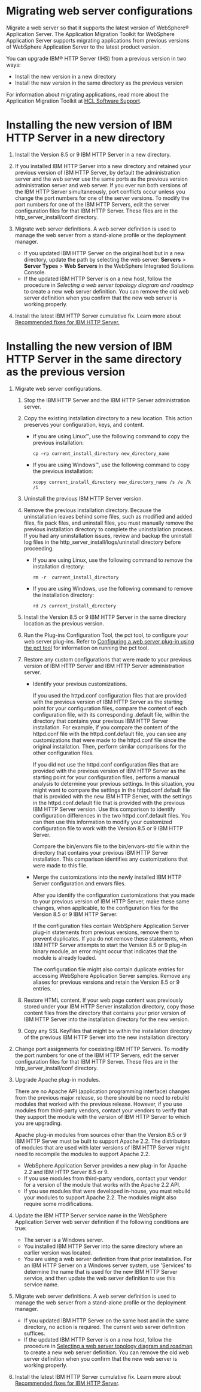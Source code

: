 # Migrating web server configurations

Migrate a web server so that it supports the latest version of WebSphere® Application Server. The Application Migration Toolkit for WebSphere Application Server supports migrating applications from previous versions of WebSphere Application Server to the latest product version.

You can upgrade IBM® HTTP Server (IHS) from a previous version in two ways:

-   Install the new version in a new directory
-   Install the new version in the same directory as the previous version

For information about migrating applications, read more about the Application Migration Toolkit at [HCL Software Support](https://support.hcltechsw.com/csm).


# Installing the new version of IBM HTTP Server in a new directory

1.  Install the Version 8.5 or 9 IBM HTTP Server in a new directory.

2.  If you installed IBM HTTP Server into a new directory and retained your previous version of IBM HTTP Server, by default the administration server and the web server use the same ports as the previous version administration server and web server. If you ever run both versions of the IBM HTTP Server simultaneously, port conflicts occur unless you change the port numbers for one of the server versions. To modify the port numbers for one of the IBM HTTP Servers, edit the server configuration files for that IBM HTTP Server. These files are in the http\_server\_install/conf directory.

3.  Migrate web server definitions. A web server definition is used to manage the web server from a stand-alone profile or the deployment manager.

    -   If you updated IBM HTTP Server on the original host but in a new directory, update the path by selecting the web server: **Servers** \> **Server Types** \> **Web Servers** in the WebSphere Integrated Solutions Console.
    -   If the updated IBM HTTP Server is on a new host, follow the procedure in *Selecting a web server topology diagram and roadmap* to create a new web server definition. You can remove the old web server definition when you confirm that the new web server is working properly.

4.  Install the latest IBM HTTP Server cumulative fix. Learn more about [Recommended fixes for IBM HTTP Server.](https://support.hcltechsw.com/csm)


# Installing the new version of IBM HTTP Server in the same directory as the previous version

1.  Migrate web server configurations.

    1.  Stop the IBM HTTP Server and the IBM HTTP Server administration server.

    2.  Copy the existing installation directory to a new location. This action preserves your configuration, keys, and content.

        -   If you are using Linux™, use the following command to copy the previous installation:

            ```
            cp –rp current_install_directory new_directory_name
            ```

        -   If you are using Windows™, use the following command to copy the previous installation:

            ```
            xcopy current_install_directory new_directory_name /s /e /k /i 
            ```

    3.  Uninstall the previous IBM HTTP Server version.

    4.  Remove the previous installation directory. Because the uninstallation leaves behind some files, such as modified and added files, fix pack files, and uninstall files, you must manually remove the previous installation directory to complete the uninstallation process. If you had any uninstallation issues, review and backup the uninstall log files in the http\_server\_install/logs/uninstall directory before proceeding.

        -   If you are using Linux, use the following command to remove the installation directory:

            ```
            rm -r  current_install_directory  
            ```

        -   If you are using Windows, use the following command to remove the installation directory:

            ```
            rd /s current_install_directory
            ```

    5.  Install the Version 8.5 or 9 IBM HTTP Server in the same directory location as the previous version.

    6.  Run the Plug-ins Configuration Tool, the pct tool, to configure your web server plug-ins. Refer to [Configuring a web server plug-in using the pct tool](http://www-01.ibm.com/support/knowledgecenter/SSAW57_8.5.5/com.ibm.websphere.nd.doc/ae/tins_pctcl_using.html) for information on running the pct tool.

    7.  Restore any custom configurations that were made to your previous version of IBM HTTP Server and IBM HTTP Server administration server.

        -   Identify your previous customizations.

            If you used the httpd.conf configuration files that are provided with the previous version of IBM HTTP Server as the starting point for your configuration files, compare the content of each configuration file, with its corresponding .default file, within the directory that contains your previous IBM HTTP Server installation. For example, if you compare the content of the httpd.conf file with the httpd.conf.default file, you can see any customizations that were made to the httpd.conf file since the original installation. Then, perform similar comparisons for the other configuration files.

            If you did not use the httpd.conf configuration files that are provided with the previous version of IBM HTTP Server as the starting point for your configuration files, perform a manual analysis to determine your previous settings. In this situation, you might want to compare the settings in the httpd.conf.default file that is provided with the new IBM HTTP Server, with the settings in the httpd.conf.default file that is provided with the previous IBM HTTP Server version. Use this comparison to identify configuration differences in the two httpd.conf.default files. You can then use this information to modify your customized configuration file to work with the Version 8.5 or 9 IBM HTTP Server.

            Compare the bin/envars file to the bin/envars-std file within the directory that contains your previous IBM HTTP Server installation. This comparison identifies any customizations that were made to this file.

        -   Merge the customizations into the newly installed IBM HTTP Server configuration and envars files.

            After you identify the configuration customizations that you made to your previous version of IBM HTTP Server, make these same changes, when applicable, to the configuration files for the Version 8.5 or 9 IBM HTTP Server.

            If the configuration files contain WebSphere Application Server plug-in statements from previous versions, remove them to prevent duplicates. If you do not remove these statements, when IBM HTTP Server attempts to start the Version 8.5 or 9 plug-in binary module, an error might occur that indicates that the module is already loaded.

            The configuration file might also contain duplicate entries for accessing WebSphere Application Server samples. Remove any aliases for previous versions and retain the Version 8.5 or 9 entries.

    8.  Restore HTML content. If your web page content was previously stored under your IBM HTTP Server installation directory, copy those content files from the directory that contains your prior version of IBM HTTP Server into the installation directory for the new version.

    9.  Copy any SSL KeyFiles that might be within the installation directory of the previous IBM HTTP Server into the new installation directory

2.  Change port assignments for coexisting IBM HTTP Servers. To modify the port numbers for one of the IBM HTTP Servers, edit the server configuration files for that IBM HTTP Server. These files are in the http\_server\_install/conf directory.

3.  Upgrade Apache plug-in modules.

    There are no Apache API (application programming interface) changes from the previous major release, so there should be no need to rebuild modules that worked with the previous release. However, if you use modules from third-party vendors, contact your vendors to verify that they support the module with the version of IBM HTTP Server to which you are upgrading.

    Apache plug-in modules from sources other than the Version 8.5 or 9 IBM HTTP Server must be built to support Apache 2.2. The distributors of modules that are used with later versions of IBM HTTP Server might need to recompile the modules to support Apache 2.2.

    -   WebSphere Application Server provides a new plug-in for Apache 2.2 and IBM HTTP Server 8.5 or 9.
    -   If you use modules from third-party vendors, contact your vendor for a version of the module that works with the Apache 2.2 API.
    -   If you use modules that were developed in-house, you must rebuild your modules to support Apache 2.2. The modules might also require some modifications.

4.  Update the IBM HTTP Server service name in the WebSphere Application Server web server definition if the following conditions are true:

    -   The server is a Windows server.
    -   You installed IBM HTTP Server into the same directory where an earlier version was located.
    -   You are using a web server definition from that prior installation.
    For an IBM HTTP Server on a Windows server system, use 'Services' to determine the name that is used for the new IBM HTTP Server service, and then update the web server definition to use this service name.

5.  Migrate web server definitions. A web server definition is used to manage the web server from a stand-alone profile or the deployment manager.

    -   If you updated IBM HTTP Server on the same host and in the same directory, no action is required. The current web server definition suffices.
    -   If the updated IBM HTTP Server is on a new host, follow the procedure in [Selecting a web server topology diagram and roadmap](https://www.ibm.com/docs/en/was/8.5.5?topic=SSEQTP_8.5.5/com.ibm.websphere.nd.multiplatform.doc/ae/tins_road_plugins.html) to create a new web server definition. You can remove the old web server definition when you confirm that the new web server is working properly.

6.  Install the latest IBM HTTP Server cumulative fix. Learn more about [Recommended fixes for IBM HTTP Server](https://support.hcltechsw.com/csm).


